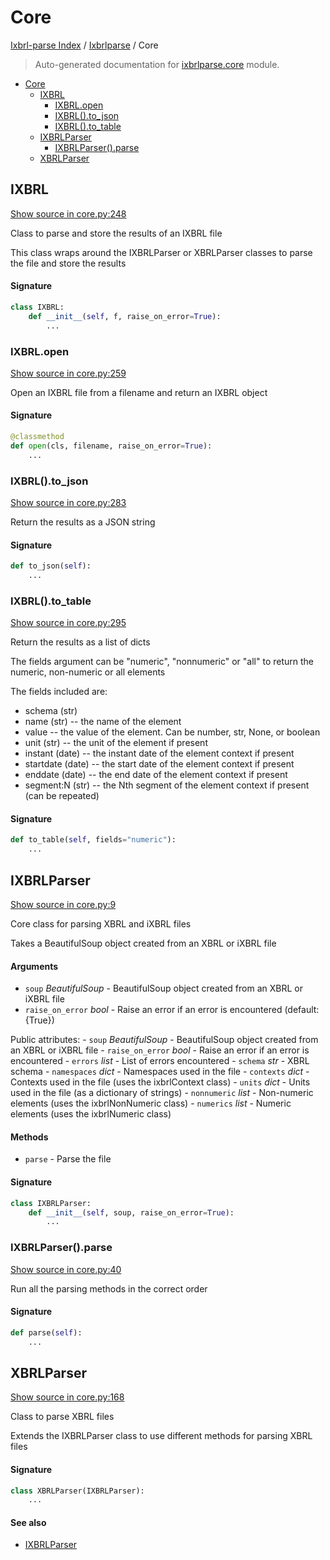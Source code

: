 # Core

[Ixbrl-parse Index](../README.md#ixbrl-parse-index) /
[Ixbrlparse](./index.md#ixbrlparse) /
Core

> Auto-generated documentation for [ixbrlparse.core](https://github.com/drkane/ixbrl-parse/blob/main/ixbrlparse/core.py) module.

- [Core](#core)
  - [IXBRL](#ixbrl)
    - [IXBRL.open](#ixbrlopen)
    - [IXBRL().to_json](#ixbrl()to_json)
    - [IXBRL().to_table](#ixbrl()to_table)
  - [IXBRLParser](#ixbrlparser)
    - [IXBRLParser().parse](#ixbrlparser()parse)
  - [XBRLParser](#xbrlparser)

## IXBRL

[Show source in core.py:248](https://github.com/drkane/ixbrl-parse/blob/main/ixbrlparse/core.py#L248)

Class to parse and store the results of an IXBRL file

This class wraps around the IXBRLParser or XBRLParser classes to parse the file and store the results

#### Signature

```python
class IXBRL:
    def __init__(self, f, raise_on_error=True):
        ...
```

### IXBRL.open

[Show source in core.py:259](https://github.com/drkane/ixbrl-parse/blob/main/ixbrlparse/core.py#L259)

Open an IXBRL file from a filename and return an IXBRL object

#### Signature

```python
@classmethod
def open(cls, filename, raise_on_error=True):
    ...
```

### IXBRL().to_json

[Show source in core.py:283](https://github.com/drkane/ixbrl-parse/blob/main/ixbrlparse/core.py#L283)

Return the results as a JSON string

#### Signature

```python
def to_json(self):
    ...
```

### IXBRL().to_table

[Show source in core.py:295](https://github.com/drkane/ixbrl-parse/blob/main/ixbrlparse/core.py#L295)

Return the results as a list of dicts

The fields argument can be "numeric", "nonnumeric" or "all" to return the numeric, non-numeric or all elements

The fields included are:

- schema (str)
- name (str) -- the name of the element
- value -- the value of the element. Can be number, str, None, or boolean
- unit (str) -- the unit of the element if present
- instant (date) -- the instant date of the element context if present
- startdate (date) -- the start date of the element context if present
- enddate (date) -- the end date of the element context if present
- segment:N (str) -- the Nth segment of the element context if present (can be repeated)

#### Signature

```python
def to_table(self, fields="numeric"):
    ...
```



## IXBRLParser

[Show source in core.py:9](https://github.com/drkane/ixbrl-parse/blob/main/ixbrlparse/core.py#L9)

Core class for parsing XBRL and iXBRL files

Takes a BeautifulSoup object created from an XBRL or iXBRL file

#### Arguments

- `soup` *BeautifulSoup* - BeautifulSoup object created from an XBRL or iXBRL file
- `raise_on_error` *bool* - Raise an error if an error is encountered (default: {True})

Public attributes:
    - `soup` *BeautifulSoup* - BeautifulSoup object created from an XBRL or iXBRL file
    - `raise_on_error` *bool* - Raise an error if an error is encountered
    - `errors` *list* - List of errors encountered
    - `schema` *str* - XBRL schema
    - `namespaces` *dict* - Namespaces used in the file
    - `contexts` *dict* - Contexts used in the file (uses the ixbrlContext class)
    - `units` *dict* - Units used in the file (as a dictionary of strings)
    - `nonnumeric` *list* - Non-numeric elements (uses the ixbrlNonNumeric class)
    - `numerics` *list* - Numeric elements (uses the ixbrlNumeric class)

#### Methods

- `parse` - Parse the file

#### Signature

```python
class IXBRLParser:
    def __init__(self, soup, raise_on_error=True):
        ...
```

### IXBRLParser().parse

[Show source in core.py:40](https://github.com/drkane/ixbrl-parse/blob/main/ixbrlparse/core.py#L40)

Run all the parsing methods in the correct order

#### Signature

```python
def parse(self):
    ...
```



## XBRLParser

[Show source in core.py:168](https://github.com/drkane/ixbrl-parse/blob/main/ixbrlparse/core.py#L168)

Class to parse XBRL files

Extends the IXBRLParser class to use different methods for parsing XBRL files

#### Signature

```python
class XBRLParser(IXBRLParser):
    ...
```

#### See also

- [IXBRLParser](#ixbrlparser)


